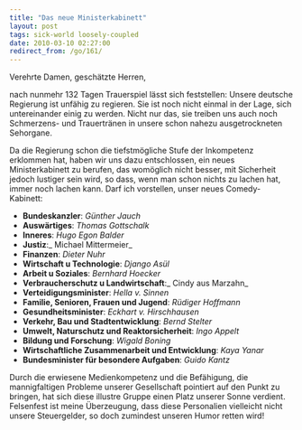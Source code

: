 ```yaml
---
title: "Das neue Ministerkabinett"
layout: post
tags: sick-world loosely-coupled
date: 2010-03-10 02:27:00
redirect_from: /go/161/
---
```


Verehrte Damen, geschätzte Herren,

nach nunmehr 132 Tagen Trauerspiel lässt sich feststellen: Unsere deutsche Regierung ist unfähig zu regieren. Sie ist noch nicht einmal in der Lage, sich untereinander einig zu werden. Nicht nur das, sie treiben uns auch noch Schmerzens- und Trauertränen in unsere schon nahezu ausgetrockneten Sehorgane.

Da die Regierung schon die tiefstmögliche Stufe der Inkompetenz erklommen hat, haben wir uns dazu entschlossen, ein neues Ministerkabinett zu berufen, das womöglich nicht besser, mit Sicherheit jedoch lustiger sein wird, so dass, wenn man schon nichts zu lachen hat, immer noch lachen kann. Darf ich vorstellen, unser neues Comedy-Kabinett:

*   **Bundeskanzler**: _Günther Jauch_
*   **Auswärtiges**: _Thomas Gottschalk_
*   **Inneres**: _Hugo Egon Balder_
*   **Justiz**:_ Michael Mittermeier_
*   **Finanzen**: _Dieter Nuhr_
*   **Wirtschaft u Technologie**: _Django Asül_
*   **Arbeit u Soziales**: _Bernhard Hoecker_
*   **Verbraucherschutz u Landwirtschaft**:_ Cindy aus Marzahn_
*   **Verteidigungsminister**: _Hella v. Sinnen_
*   **Familie, Senioren, Frauen und Jugend**: _Rüdiger Hoffmann_
*   **Gesundheitsminister**: _Eckhart v. Hirschhausen_
*   **Verkehr, Bau und Stadtentwicklung**: _Bernd Stelter_
*   **Umwelt, Naturschutz und Reaktorsicherheit**: _Ingo Appelt_
*   **Bildung und Forschung**: _Wigald Boning_
*   **Wirtschaftliche Zusammenarbeit und Entwicklung**: _Kaya Yanar_
*   **Bundesminister für besondere Aufgaben**: _Guido Kantz_ 

Durch die erwiesene Medienkompetenz und die Befähigung, die mannigfaltigen Probleme unserer Gesellschaft pointiert auf den Punkt zu bringen, hat sich diese illustre Gruppe einen Platz unserer Sonne verdient. Felsenfest ist meine Überzeugung, dass diese Personalien vielleicht nicht unsere Steuergelder, so doch zumindest unseren Humor retten wird!